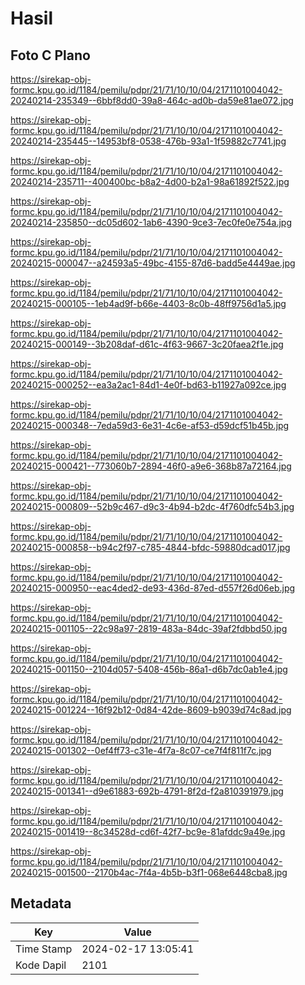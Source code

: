 # Hasil

## Foto C Plano

https://sirekap-obj-formc.kpu.go.id/1184/pemilu/pdpr/21/71/10/10/04/2171101004042-20240214-235349--6bbf8dd0-39a8-464c-ad0b-da59e81ae072.jpg

https://sirekap-obj-formc.kpu.go.id/1184/pemilu/pdpr/21/71/10/10/04/2171101004042-20240214-235445--14953bf8-0538-476b-93a1-1f59882c7741.jpg

https://sirekap-obj-formc.kpu.go.id/1184/pemilu/pdpr/21/71/10/10/04/2171101004042-20240214-235711--400400bc-b8a2-4d00-b2a1-98a61892f522.jpg

https://sirekap-obj-formc.kpu.go.id/1184/pemilu/pdpr/21/71/10/10/04/2171101004042-20240214-235850--dc05d602-1ab6-4390-9ce3-7ec0fe0e754a.jpg

https://sirekap-obj-formc.kpu.go.id/1184/pemilu/pdpr/21/71/10/10/04/2171101004042-20240215-000047--a24593a5-49bc-4155-87d6-badd5e4449ae.jpg

https://sirekap-obj-formc.kpu.go.id/1184/pemilu/pdpr/21/71/10/10/04/2171101004042-20240215-000105--1eb4ad9f-b66e-4403-8c0b-48ff9756d1a5.jpg

https://sirekap-obj-formc.kpu.go.id/1184/pemilu/pdpr/21/71/10/10/04/2171101004042-20240215-000149--3b208daf-d61c-4f63-9667-3c20faea2f1e.jpg

https://sirekap-obj-formc.kpu.go.id/1184/pemilu/pdpr/21/71/10/10/04/2171101004042-20240215-000252--ea3a2ac1-84d1-4e0f-bd63-b11927a092ce.jpg

https://sirekap-obj-formc.kpu.go.id/1184/pemilu/pdpr/21/71/10/10/04/2171101004042-20240215-000348--7eda59d3-6e31-4c6e-af53-d59dcf51b45b.jpg

https://sirekap-obj-formc.kpu.go.id/1184/pemilu/pdpr/21/71/10/10/04/2171101004042-20240215-000421--773060b7-2894-46f0-a9e6-368b87a72164.jpg

https://sirekap-obj-formc.kpu.go.id/1184/pemilu/pdpr/21/71/10/10/04/2171101004042-20240215-000809--52b9c467-d9c3-4b94-b2dc-4f760dfc54b3.jpg

https://sirekap-obj-formc.kpu.go.id/1184/pemilu/pdpr/21/71/10/10/04/2171101004042-20240215-000858--b94c2f97-c785-4844-bfdc-59880dcad017.jpg

https://sirekap-obj-formc.kpu.go.id/1184/pemilu/pdpr/21/71/10/10/04/2171101004042-20240215-000950--eac4ded2-de93-436d-87ed-d557f26d06eb.jpg

https://sirekap-obj-formc.kpu.go.id/1184/pemilu/pdpr/21/71/10/10/04/2171101004042-20240215-001105--22c98a97-2819-483a-84dc-39af2fdbbd50.jpg

https://sirekap-obj-formc.kpu.go.id/1184/pemilu/pdpr/21/71/10/10/04/2171101004042-20240215-001150--2104d057-5408-456b-86a1-d6b7dc0ab1e4.jpg

https://sirekap-obj-formc.kpu.go.id/1184/pemilu/pdpr/21/71/10/10/04/2171101004042-20240215-001224--16f92b12-0d84-42de-8609-b9039d74c8ad.jpg

https://sirekap-obj-formc.kpu.go.id/1184/pemilu/pdpr/21/71/10/10/04/2171101004042-20240215-001302--0ef4ff73-c31e-4f7a-8c07-ce7f4f811f7c.jpg

https://sirekap-obj-formc.kpu.go.id/1184/pemilu/pdpr/21/71/10/10/04/2171101004042-20240215-001341--d9e61883-692b-4791-8f2d-f2a810391979.jpg

https://sirekap-obj-formc.kpu.go.id/1184/pemilu/pdpr/21/71/10/10/04/2171101004042-20240215-001419--8c34528d-cd6f-42f7-bc9e-81afddc9a49e.jpg

https://sirekap-obj-formc.kpu.go.id/1184/pemilu/pdpr/21/71/10/10/04/2171101004042-20240215-001500--2170b4ac-7f4a-4b5b-b3f1-068e6448cba8.jpg


## Metadata

| Key        | Value               |
| ---------- | ------------------- |
| Time Stamp | 2024-02-17 13:05:41 |
| Kode Dapil | 2101                |



